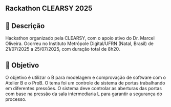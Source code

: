 ## Rackathon CLEARSY 2025
<h2>📖 Descrição</h2>
Hackathon organizado pela CLEARSY, com o apoio ativo do Dr. Marcel Oliveira. Ocorreu no Instituto Metrópole Digital/UFRN (Natal, Brasil) de 21/07/2025 a 25/07/2025, com duração total de 8h20.

<h2>🎯 Objetivo</h2>
O objetivo é utilizar o B para modelagem e comprovação de software com o Atelier B e o ProB. O tema foi um controle de sistema de portas trabalhando em diferentes pressões. O sistema deve controlar as aberturas das portas com base na pressão da sala intermediaria L para garantir a segurança do processo.